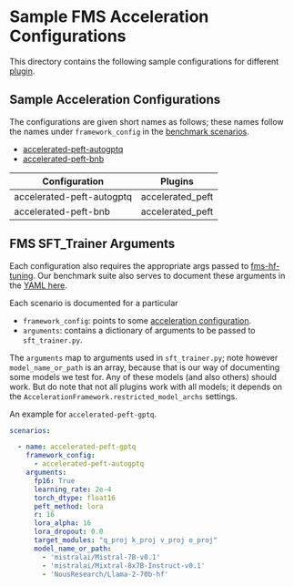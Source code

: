 # Sample FMS Acceleration Configurations

This directory contains the following sample configurations for different [plugin](../README.md#plugins).

## Sample Acceleration Configurations

The configurations are given short names as follows; these names follow the names under `framework_config` in the 
[benchmark scenarios](../scripts/benchmarks/scenarios.yaml).
- [accelerated-peft-autogptq](../sample-configurations/accelerated-peft-autogptq-sample-configuration.yaml)
- [accelerated-peft-bnb](../sample-configurations/accelerated-peft-bnb-nf4-sample-configuration.yaml)


Configuration | Plugins
--|--
accelerated-peft-autogptq | accelerated_peft
accelerated-peft-bnb | accelerated_peft

## FMS SFT_Trainer Arguments

Each configuration also requires the appropriate args passed to [fms-hf-tuning](https://github.com/foundation-model-stack/fms-hf-tuning).
Our benchmark suite also serves to document these arguments in the [YAML here](../scripts/benchmarks/scenarios.yaml).

Each scenario is documented for a particular
- `framework_config`: points to some [acceleration configuration](#sample-acceleration-configurations).
- `arguments`: contains a dictionary of arguments to be passed to `sft_trainer.py`.

The `arguments` map to arguments used in `sft_trainer.py`; note however `model_name_or_path` is an array, because that is our way of documenting some models we test for. Any of these models (and also others) should work. But do note that not all plugins work with all models; it depends on the `AccelerationFramework.restricted_model_archs` settings.

An example for `accelerated-peft-gptq`.

```yaml
scenarios:

  - name: accelerated-peft-gptq
    framework_config: 
      - accelerated-peft-autogptq
    arguments:
      fp16: True
      learning_rate: 2e-4
      torch_dtype: float16
      peft_method: lora
      r: 16
      lora_alpha: 16
      lora_dropout: 0.0
      target_modules: "q_proj k_proj v_proj o_proj"
      model_name_or_path: 
        - 'mistralai/Mistral-7B-v0.1'
        - 'mistralai/Mixtral-8x7B-Instruct-v0.1'
        - 'NousResearch/Llama-2-70b-hf'
```